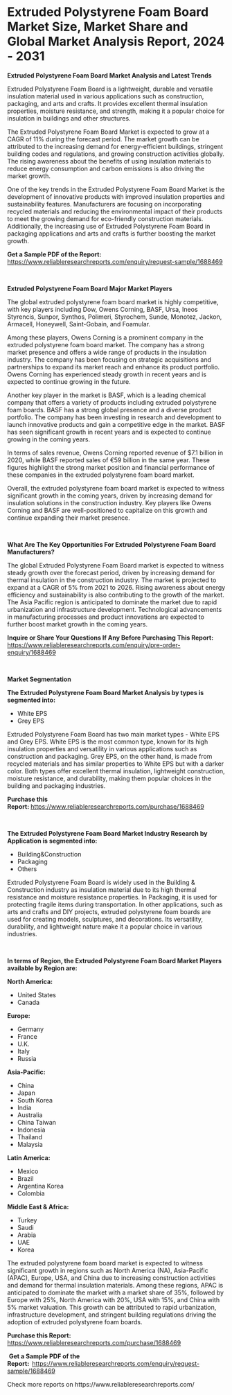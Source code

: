 <p><h1>Extruded Polystyrene Foam Board Market Size, Market Share and Global Market Analysis Report, 2024 - 2031</h1></p><p><strong>Extruded Polystyrene Foam Board Market Analysis and Latest Trends</strong></p>
<p><p>Extruded Polystyrene Foam Board is a lightweight, durable and versatile insulation material used in various applications such as construction, packaging, and arts and crafts. It provides excellent thermal insulation properties, moisture resistance, and strength, making it a popular choice for insulation in buildings and other structures.</p><p>The Extruded Polystyrene Foam Board Market is expected to grow at a CAGR of 11% during the forecast period. The market growth can be attributed to the increasing demand for energy-efficient buildings, stringent building codes and regulations, and growing construction activities globally. The rising awareness about the benefits of using insulation materials to reduce energy consumption and carbon emissions is also driving the market growth.</p><p>One of the key trends in the Extruded Polystyrene Foam Board Market is the development of innovative products with improved insulation properties and sustainability features. Manufacturers are focusing on incorporating recycled materials and reducing the environmental impact of their products to meet the growing demand for eco-friendly construction materials. Additionally, the increasing use of Extruded Polystyrene Foam Board in packaging applications and arts and crafts is further boosting the market growth.</p></p>
<p><strong>Get a Sample PDF of the Report:&nbsp;</strong> <a href="https://www.reliableresearchreports.com/enquiry/request-sample/1688469">https://www.reliableresearchreports.com/enquiry/request-sample/1688469</a></p>
<p>&nbsp;</p>
<p><strong>Extruded Polystyrene Foam Board Major Market Players</strong></p>
<p><p>The global extruded polystyrene foam board market is highly competitive, with key players including Dow, Owens Corning, BASF, Ursa, Ineos Styrencis, Sunpor, Synthos, Polimeri, Styrochem, Sunde, Monotez, Jackon, Armacell, Honeywell, Saint-Gobain, and Foamular. </p><p>Among these players, Owens Corning is a prominent company in the extruded polystyrene foam board market. The company has a strong market presence and offers a wide range of products in the insulation industry. The company has been focusing on strategic acquisitions and partnerships to expand its market reach and enhance its product portfolio. Owens Corning has experienced steady growth in recent years and is expected to continue growing in the future.</p><p>Another key player in the market is BASF, which is a leading chemical company that offers a variety of products including extruded polystyrene foam boards. BASF has a strong global presence and a diverse product portfolio. The company has been investing in research and development to launch innovative products and gain a competitive edge in the market. BASF has seen significant growth in recent years and is expected to continue growing in the coming years.</p><p>In terms of sales revenue, Owens Corning reported revenue of $7.1 billion in 2020, while BASF reported sales of €59 billion in the same year. These figures highlight the strong market position and financial performance of these companies in the extruded polystyrene foam board market.</p><p>Overall, the extruded polystyrene foam board market is expected to witness significant growth in the coming years, driven by increasing demand for insulation solutions in the construction industry. Key players like Owens Corning and BASF are well-positioned to capitalize on this growth and continue expanding their market presence.</p></p>
<p>&nbsp;</p>
<p><strong>What Are The Key Opportunities For Extruded Polystyrene Foam Board Manufacturers?</strong></p>
<p><p>The global Extruded Polystyrene Foam Board market is expected to witness steady growth over the forecast period, driven by increasing demand for thermal insulation in the construction industry. The market is projected to expand at a CAGR of 5% from 2021 to 2026. Rising awareness about energy efficiency and sustainability is also contributing to the growth of the market. The Asia Pacific region is anticipated to dominate the market due to rapid urbanization and infrastructure development. Technological advancements in manufacturing processes and product innovations are expected to further boost market growth in the coming years.</p></p>
<p><strong>Inquire or Share Your Questions If Any Before Purchasing This Report:</strong> <a href="https://www.reliableresearchreports.com/enquiry/pre-order-enquiry/1688469">https://www.reliableresearchreports.com/enquiry/pre-order-enquiry/1688469</a></p>
<p>&nbsp;</p>
<p><strong>Market Segmentation</strong></p>
<p><strong>The Extruded Polystyrene Foam Board Market Analysis by types is segmented into:</strong></p>
<p><ul><li>White EPS</li><li>Grey EPS</li></ul></p>
<p><p>Extruded Polystyrene Foam Board has two main market types - White EPS and Grey EPS. White EPS is the most common type, known for its high insulation properties and versatility in various applications such as construction and packaging. Grey EPS, on the other hand, is made from recycled materials and has similar properties to White EPS but with a darker color. Both types offer excellent thermal insulation, lightweight construction, moisture resistance, and durability, making them popular choices in the building and packaging industries.</p></p>
<p><strong>Purchase this Report:&nbsp;</strong><a href="https://www.reliableresearchreports.com/purchase/1688469">https://www.reliableresearchreports.com/purchase/1688469</a></p>
<p>&nbsp;</p>
<p><strong>The Extruded Polystyrene Foam Board Market Industry Research by Application is segmented into:</strong></p>
<p><ul><li>Building&Construction</li><li>Packaging</li><li>Others</li></ul></p>
<p><p>Extruded Polystyrene Foam Board is widely used in the Building & Construction industry as insulation material due to its high thermal resistance and moisture resistance properties. In Packaging, it is used for protecting fragile items during transportation. In other applications, such as arts and crafts and DIY projects, extruded polystyrene foam boards are used for creating models, sculptures, and decorations. Its versatility, durability, and lightweight nature make it a popular choice in various industries.</p></p>
<p>&nbsp;</p>
<p><strong>In terms of Region, the Extruded Polystyrene Foam Board Market Players available by Region are:</strong></p>
<p>
    <p> <strong> North America: </strong>
        <ul>
            <li>United States</li>
            <li>Canada</li>
        </ul>
        </p> 
    <p> <strong> Europe: </strong>
        <ul>
            <li>Germany</li>
            <li>France</li>
            <li>U.K.</li>
            <li>Italy</li>
            <li>Russia</li>
        </ul>
        </p> 
    <p> <strong> Asia-Pacific: </strong>
        <ul>
            <li>China</li>
            <li>Japan</li>
            <li>South Korea</li>
            <li>India</li>
            <li>Australia</li>
            <li>China Taiwan</li>
            <li>Indonesia</li>
            <li>Thailand</li>
            <li>Malaysia</li>
        </ul>
        </p> 
    <p> <strong> Latin America: </strong>
        <ul>
            <li>Mexico</li>
            <li>Brazil</li>
            <li>Argentina Korea</li>
            <li>Colombia</li>
        </ul>
        </p> 
    <p> <strong> Middle East & Africa: </strong>
        <ul>
            <li>Turkey</li>
            <li>Saudi</li>
            <li>Arabia</li>
            <li>UAE</li>
            <li>Korea</li>
        </ul>
    </p>
    </p>
<p><p>The extruded polystyrene foam board market is expected to witness significant growth in regions such as North America (NA), Asia-Pacific (APAC), Europe, USA, and China due to increasing construction activities and demand for thermal insulation materials. Among these regions, APAC is anticipated to dominate the market with a market share of 35%, followed by Europe with 25%, North America with 20%, USA with 15%, and China with 5% market valuation. This growth can be attributed to rapid urbanization, infrastructure development, and stringent building regulations driving the adoption of extruded polystyrene foam boards.</p></p>
<p><strong>Purchase this Report: </strong><a href="https://www.reliableresearchreports.com/purchase/1688469">https://www.reliableresearchreports.com/purchase/1688469</a></p>
<p>&nbsp;<strong>Get a Sample PDF of the Report:&nbsp;&nbsp;</strong><a href="https://www.reliableresearchreports.com/enquiry/request-sample/1688469">https://www.reliableresearchreports.com/enquiry/request-sample/1688469</a></p>
<p><strong></strong></p>
<p>Check more reports on https://www.reliableresearchreports.com/</p>